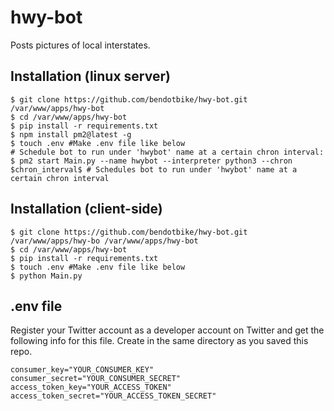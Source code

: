 # hwy-bot
Posts pictures of local interstates. 


## Installation (linux server)
```
$ git clone https://github.com/bendotbike/hwy-bot.git /var/www/apps/hwy-bot
$ cd /var/www/apps/hwy-bot
$ pip install -r requirements.txt
$ npm install pm2@latest -g
$ touch .env #Make .env file like below
# Schedule bot to run under 'hwybot' name at a certain chron interval:
$ pm2 start Main.py --name hwybot --interpreter python3 --chron $chron_interval$ # Schedules bot to run under 'hwybot' name at a certain chron interval
```

## Installation (client-side)
```
$ git clone https://github.com/bendotbike/hwy-bot.git /var/www/apps/hwy-bo /var/www/apps/hwy-bot
$ cd /var/www/apps/hwy-bot
$ pip install -r requirements.txt
$ touch .env #Make .env file like below
$ python Main.py
```

## .env file
Register your Twitter account as a developer account on Twitter and get the following info for this file.
Create in the same directory as you saved this repo.
```
consumer_key="YOUR_CONSUMER_KEY"
consumer_secret="YOUR_CONSUMER_SECRET"
access_token_key="YOUR_ACCESS_TOKEN"
access_token_secret="YOUR_ACCESS_TOKEN_SECRET"
```

